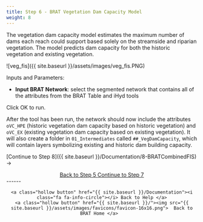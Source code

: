 ```yaml
---
title: Step 6 - BRAT Vegetation Dam Capacity Model
weight: 8
---
```


The vegetation dam capacity model estimates the maximum number of dams each reach could support based solely on the streamside and riparian vegetation.  The model predicts dam capacity for both the historic vegetation and existing vegetation.

![veg_fis]({{ site.baseurl }}/assets/images/veg_fis.PNG)

Inputs and Parameters:

- **Input BRAT Network**: select the segmented network that contains all of the attributes from the BRAT Table and iHyd tools

Click OK to run.

After the tool has been run, the network should now include the attributes `oVC_HPE` (historic vegetation dam capacity based on historic vegetation) and `oVC_EX`  (existing vegetation dam capacity based on existing vegetation). It will also create a folder in `01_Intermediates` called `##_VegDamCapacity`, which will contain layers symbolizing existing and historic dam building capacity.

[Continue to Step 8]({{ site.baseurl }}/Documentation/8-BRATCombinedFIS) ->

<div align="center">
	<a class="hollow button" href="{{ site.baseurl }}/Documentation/Tutorials/StepByStep/5-iHydAttributes"><i class="fa fa-arrow-circle-left"></i> Back to Step 5 </a>
	<a class="hollow button" href="{{ site.baseurl }}/Documentation/Tutorials/StepByStep/7-BRATCombinedFIS"><i class="fa fa-arrow-circle-right"></i> Continue to Step 7 </a>
</div>	
------
<div align="center">

	<a class="hollow button" href="{{ site.baseurl }}/Documentation"><i class="fa fa-info-circle"></i> Back to Help </a>
	<a class="hollow button" href="{{ site.baseurl }}/"><img src="{{ site.baseurl }}/assets/images/favicons/favicon-16x16.png">  Back to BRAT Home </a>  
</div>
